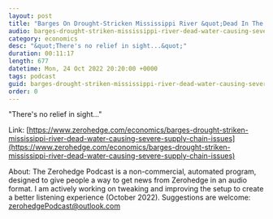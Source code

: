 ```yaml
---
layout: post
title: "Barges On Drought-Stricken Mississippi River &quot;Dead In The Water&quot;, Causing Severe Supply Chain Issues"
audio: barges-drought-striken-mississippi-river-dead-water-causing-severe-supply-chain-issues-0
category: economics
desc: "&quot;There's no relief in sight...&quot;"
duration: 00:11:17
length: 677
datetime: Mon, 24 Oct 2022 20:20:00 +0000
tags: podcast
guid: barges-drought-striken-mississippi-river-dead-water-causing-severe-supply-chain-issues-0
order: 0
---
```

&quot;There's no relief in sight...&quot;

Link: [https://www.zerohedge.com/economics/barges-drought-striken-mississippi-river-dead-water-causing-severe-supply-chain-issues](https://www.zerohedge.com/economics/barges-drought-striken-mississippi-river-dead-water-causing-severe-supply-chain-issues)

About: The Zerohedge Podcast is a non-commercial, automated program, designed to give people a way to get news from Zerohedge in an audio format.  I am actively working on tweaking and improving the setup to create a better listening experience (October 2022).  Suggestions are welcome: [zerohedgePodcast@outlook.com](mailto:zerohedgePodcast@outlook.com)